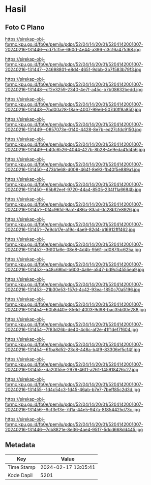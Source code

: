 # Hasil

## Foto C Plano

https://sirekap-obj-formc.kpu.go.id/fb0e/pemilu/pdpr/52/04/14/20/01/5204142001007-20240216-131446--cd71c15e-660d-4e44-a396-c3c16a47fd68.jpg

https://sirekap-obj-formc.kpu.go.id/fb0e/pemilu/pdpr/52/04/14/20/01/5204142001007-20240216-131447--24698801-e8d4-4651-9dbb-3b7f583b79f3.jpg

https://sirekap-obj-formc.kpu.go.id/fb0e/pemilu/pdpr/52/04/14/20/01/5204142001007-20240216-131448--cf2e3259-2340-4e7f-a45c-b7b08632bedd.jpg

https://sirekap-obj-formc.kpu.go.id/fb0e/pemilu/pdpr/52/04/14/20/01/5204142001007-20240216-131448--7bd00a28-18ae-4007-99e6-507d0ff8a850.jpg

https://sirekap-obj-formc.kpu.go.id/fb0e/pemilu/pdpr/52/04/14/20/01/5204142001007-20240216-131449--0857073e-0140-4428-8e7b-ed27cfdc9150.jpg

https://sirekap-obj-formc.kpu.go.id/fb0e/pemilu/pdpr/52/04/14/20/01/5204142001007-20240216-131449--b40c6526-4044-427b-8b28-4e9eda41d456.jpg

https://sirekap-obj-formc.kpu.go.id/fb0e/pemilu/pdpr/52/04/14/20/01/5204142001007-20240216-131450--473b1e68-d008-464f-8e93-fb40f5e889a1.jpg

https://sirekap-obj-formc.kpu.go.id/fb0e/pemilu/pdpr/52/04/14/20/01/5204142001007-20240216-131450--65b82eef-9720-44a4-8505-234f11a6684b.jpg

https://sirekap-obj-formc.kpu.go.id/fb0e/pemilu/pdpr/52/04/14/20/01/5204142001007-20240216-131451--0f4c96fd-9aa1-486a-83ad-0c28b12e8926.jpg

https://sirekap-obj-formc.kpu.go.id/fb0e/pemilu/pdpr/52/04/14/20/01/5204142001007-20240216-131451--7e9cb17e-a19c-4ae9-82d4-b16912fff462.jpg

https://sirekap-obj-formc.kpu.go.id/fb0e/pemilu/pdpr/52/04/14/20/01/5204142001007-20240216-131452--36f01a6e-08e8-4d4b-9561-cd087fbc625a.jpg

https://sirekap-obj-formc.kpu.go.id/fb0e/pemilu/pdpr/52/04/14/20/01/5204142001007-20240216-131453--a48c68bd-b603-4a6e-a547-bd9c54555ea9.jpg

https://sirekap-obj-formc.kpu.go.id/fb0e/pemilu/pdpr/52/04/14/20/01/5204142001007-20240216-131453--21b30e53-157d-4c42-93ea-1850c70a5196.jpg

https://sirekap-obj-formc.kpu.go.id/fb0e/pemilu/pdpr/52/04/14/20/01/5204142001007-20240216-131454--60b8d40e-856d-4003-9d98-bac35b00e288.jpg

https://sirekap-obj-formc.kpu.go.id/fb0e/pemilu/pdpr/52/04/14/20/01/5204142001007-20240216-131454--7f83d26b-de40-4c6c-af2e-41f1def7f604.jpg

https://sirekap-obj-formc.kpu.go.id/fb0e/pemilu/pdpr/52/04/14/20/01/5204142001007-20240216-131454--61ba8d52-23c8-448a-b4f9-83306ef5c14f.jpg

https://sirekap-obj-formc.kpu.go.id/fb0e/pemilu/pdpr/52/04/14/20/01/5204142001007-20240216-131455--da20f55e-2979-46f1-a261-145918426c27.jpg

https://sirekap-obj-formc.kpu.go.id/fb0e/pemilu/pdpr/52/04/14/20/01/5204142001007-20240216-131455--1d4c54c3-1d45-46ab-b7e7-7beff85c2d3d.jpg

https://sirekap-obj-formc.kpu.go.id/fb0e/pemilu/pdpr/52/04/14/20/01/5204142001007-20240216-131456--9cf3e13e-7d1a-44e5-947a-8f854425d73c.jpg

https://sirekap-obj-formc.kpu.go.id/fb0e/pemilu/pdpr/52/04/14/20/01/5204142001007-20240216-131446--7cb8821e-8e36-4ae4-9517-5dcd668dd445.jpg


## Metadata

| Key        | Value               |
| ---------- | ------------------- |
| Time Stamp | 2024-02-17 13:05:41 |
| Kode Dapil | 5201                |



